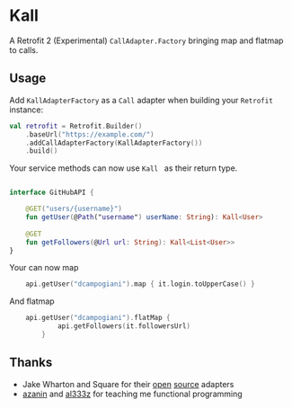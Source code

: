 Kall
=======================================

A Retrofit 2 (Experimental) `CallAdapter.Factory` bringing map and flatmap to calls.

Usage
-----

Add `KallAdapterFactory` as a `Call` adapter when building your `Retrofit` instance:
```kotlin
val retrofit = Retrofit.Builder()
    .baseUrl("https://example.com/")
    .addCallAdapterFactory(KallAdapterFactory())
    .build()
```

Your service methods can now use `Kall ` as their return type.
```kotlin

interface GitHubAPI {

    @GET("users/{username}")
    fun getUser(@Path("username") userName: String): Kall<User>
    
    @GET
    fun getFollowers(@Url url: String): Kall<List<User>>
}
```
Your can now map 

```kotlin
    api.getUser("dcampogiani").map { it.login.toUpperCase() }
```

And flatmap
```kotlin
    api.getUser("dcampogiani").flatMap {
            api.getFollowers(it.followersUrl)
        }
```


Thanks
-----

* Jake Wharton and Square for their [open](https://github.com/JakeWharton/retrofit2-kotlin-coroutines-adapter) [source](https://github.com/square/retrofit/tree/master/retrofit-adapters) adapters
* [azanin](https://github.com/azanin) and [al333z](https://github.com/al333z) for teaching me functional programming
